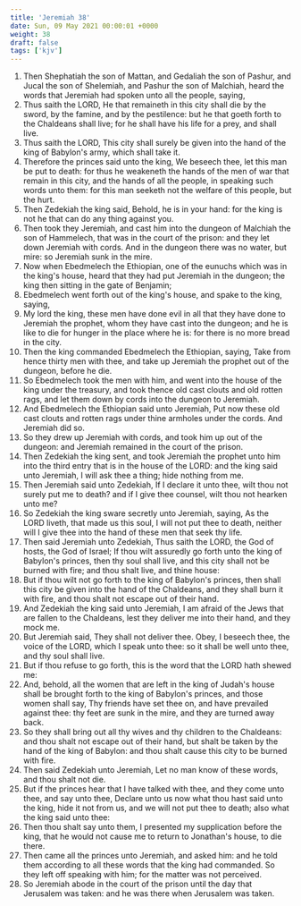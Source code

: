 ```yaml
---
title: 'Jeremiah 38'
date: Sun, 09 May 2021 00:00:01 +0000
weight: 38
draft: false
tags: ['kjv'] 
---
```


1. Then Shephatiah the son of Mattan, and Gedaliah the son of Pashur, and Jucal the son of Shelemiah, and Pashur the son of Malchiah, heard the words that Jeremiah had spoken unto all the people, saying,
2. Thus saith the LORD, He that remaineth in this city shall die by the sword, by the famine, and by the pestilence: but he that goeth forth to the Chaldeans shall live; for he shall have his life for a prey, and shall live.
3. Thus saith the LORD, This city shall surely be given into the hand of the king of Babylon's army, which shall take it.
4. Therefore the princes said unto the king, We beseech thee, let this man be put to death: for thus he weakeneth the hands of the men of war that remain in this city, and the hands of all the people, in speaking such words unto them: for this man seeketh not the welfare of this people, but the hurt.
5. Then Zedekiah the king said, Behold, he is in your hand: for the king is not he that can do any thing against you.
6. Then took they Jeremiah, and cast him into the dungeon of Malchiah the son of Hammelech, that was in the court of the prison: and they let down Jeremiah with cords. And in the dungeon there was no water, but mire: so Jeremiah sunk in the mire.
7. Now when Ebedmelech the Ethiopian, one of the eunuchs which was in the king's house, heard that they had put Jeremiah in the dungeon; the king then sitting in the gate of Benjamin;
8. Ebedmelech went forth out of the king's house, and spake to the king, saying,
9. My lord the king, these men have done evil in all that they have done to Jeremiah the prophet, whom they have cast into the dungeon; and he is like to die for hunger in the place where he is: for there is no more bread in the city.
10. Then the king commanded Ebedmelech the Ethiopian, saying, Take from hence thirty men with thee, and take up Jeremiah the prophet out of the dungeon, before he die.
11. So Ebedmelech took the men with him, and went into the house of the king under the treasury, and took thence old cast clouts and old rotten rags, and let them down by cords into the dungeon to Jeremiah.
12. And Ebedmelech the Ethiopian said unto Jeremiah, Put now these old cast clouts and rotten rags under thine armholes under the cords. And Jeremiah did so.
13. So they drew up Jeremiah with cords, and took him up out of the dungeon: and Jeremiah remained in the court of the prison.
14. Then Zedekiah the king sent, and took Jeremiah the prophet unto him into the third entry that is in the house of the LORD: and the king said unto Jeremiah, I will ask thee a thing; hide nothing from me.
15. Then Jeremiah said unto Zedekiah, If I declare it unto thee, wilt thou not surely put me to death? and if I give thee counsel, wilt thou not hearken unto me?
16. So Zedekiah the king sware secretly unto Jeremiah, saying, As the LORD liveth, that made us this soul, I will not put thee to death, neither will I give thee into the hand of these men that seek thy life.
17. Then said Jeremiah unto Zedekiah, Thus saith the LORD, the God of hosts, the God of Israel; If thou wilt assuredly go forth unto the king of Babylon's princes, then thy soul shall live, and this city shall not be burned with fire; and thou shalt live, and thine house:
18. But if thou wilt not go forth to the king of Babylon's princes, then shall this city be given into the hand of the Chaldeans, and they shall burn it with fire, and thou shalt not escape out of their hand.
19. And Zedekiah the king said unto Jeremiah, I am afraid of the Jews that are fallen to the Chaldeans, lest they deliver me into their hand, and they mock me.
20. But Jeremiah said, They shall not deliver thee. Obey, I beseech thee, the voice of the LORD, which I speak unto thee: so it shall be well unto thee, and thy soul shall live.
21. But if thou refuse to go forth, this is the word that the LORD hath shewed me:
22. And, behold, all the women that are left in the king of Judah's house shall be brought forth to the king of Babylon's princes, and those women shall say, Thy friends have set thee on, and have prevailed against thee: thy feet are sunk in the mire, and they are turned away back.
23. So they shall bring out all thy wives and thy children to the Chaldeans: and thou shalt not escape out of their hand, but shalt be taken by the hand of the king of Babylon: and thou shalt cause this city to be burned with fire.
24. Then said Zedekiah unto Jeremiah, Let no man know of these words, and thou shalt not die.
25. But if the princes hear that I have talked with thee, and they come unto thee, and say unto thee, Declare unto us now what thou hast said unto the king, hide it not from us, and we will not put thee to death; also what the king said unto thee:
26. Then thou shalt say unto them, I presented my supplication before the king, that he would not cause me to return to Jonathan's house, to die there.
27. Then came all the princes unto Jeremiah, and asked him: and he told them according to all these words that the king had commanded. So they left off speaking with him; for the matter was not perceived.
28. So Jeremiah abode in the court of the prison until the day that Jerusalem was taken: and he was there when Jerusalem was taken.
